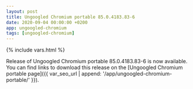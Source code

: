 ```yaml
---
layout: post
title: Ungoogled Chromium portable 85.0.4183.83-6
date: 2020-09-04 00:00:00 +0200
app: ungoogled-chromium
tags: [ungoogled-chromium]
---
```

{% include vars.html %}

Release of Ungoogled Chromium portable 85.0.4183.83-6 is now available.<br />
You can find links to download this release on the [Ungoogled Chromium portable page]({{ var_seo_url | append: '/app/ungoogled-chromium-portable/' }}).
